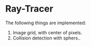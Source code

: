 # Ray-Tracer

The following things are implemented:
1) Image grid, with center of pixels.
2) Collision detection with sphers..

